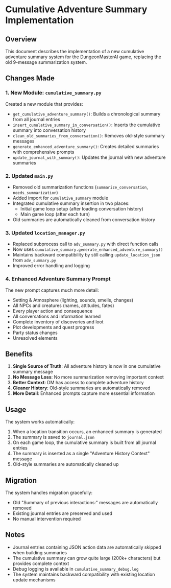 # Cumulative Adventure Summary Implementation

## Overview
This document describes the implementation of a new cumulative adventure summary system for the DungeonMasterAI game, replacing the old 9-message summarization system.

## Changes Made

### 1. New Module: `cumulative_summary.py`
Created a new module that provides:
- `get_cumulative_adventure_summary()`: Builds a chronological summary from all journal entries
- `insert_cumulative_summary_in_conversation()`: Inserts the cumulative summary into conversation history
- `clean_old_summaries_from_conversation()`: Removes old-style summary messages
- `generate_enhanced_adventure_summary()`: Creates detailed summaries with comprehensive prompts
- `update_journal_with_summary()`: Updates the journal with new adventure summaries

### 2. Updated `main.py`
- Removed old summarization functions (`summarize_conversation`, `needs_summarization`)
- Added import for `cumulative_summary` module
- Integrated cumulative summary insertion in two places:
  - Initial game loop setup (after loading conversation history)
  - Main game loop (after each turn)
- Old summaries are automatically cleaned from conversation history

### 3. Updated `location_manager.py`
- Replaced subprocess call to `adv_summary.py` with direct function calls
- Now uses `cumulative_summary.generate_enhanced_adventure_summary()` 
- Maintains backward compatibility by still calling `update_location_json` from `adv_summary.py`
- Improved error handling and logging

### 4. Enhanced Adventure Summary Prompt
The new prompt captures much more detail:
- Setting & Atmosphere (lighting, sounds, smells, changes)
- All NPCs and creatures (names, attitudes, fates)
- Every player action and consequence
- All conversations and information learned
- Complete inventory of discoveries and loot
- Plot developments and quest progress
- Party status changes
- Unresolved elements

## Benefits

1. **Single Source of Truth**: All adventure history is now in one cumulative summary message
2. **No Message Loss**: No more summarization removing important context
3. **Better Context**: DM has access to complete adventure history
4. **Cleaner History**: Old-style summaries are automatically removed
5. **More Detail**: Enhanced prompts capture more essential information

## Usage

The system works automatically:
1. When a location transition occurs, an enhanced summary is generated
2. The summary is saved to `journal.json`
3. On each game loop, the cumulative summary is built from all journal entries
4. The summary is inserted as a single "Adventure History Context" message
5. Old-style summaries are automatically cleaned up

## Migration

The system handles migration gracefully:
- Old "Summary of previous interactions:" messages are automatically removed
- Existing journal entries are preserved and used
- No manual intervention required

## Notes

- Journal entries containing JSON action data are automatically skipped when building summaries
- The cumulative summary can grow quite large (200k+ characters) but provides complete context
- Debug logging is available in `cumulative_summary_debug.log`
- The system maintains backward compatibility with existing location update mechanisms